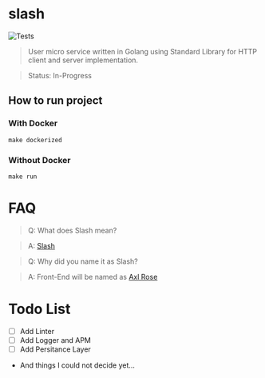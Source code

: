 # slash

![Tests](https://github.com/Alptahta/slash/actions/workflows/go.yml/badge.svg)

> User micro service written in Golang using Standard Library for HTTP client and server implementation.

> Status: In-Progress


## How to run project
### With Docker
`make dockerized`
### Without Docker
`make run`

# FAQ
> Q: What does Slash mean?

> A: [Slash](https://en.wikipedia.org/wiki/Slash_(musician))

> Q: Why did you name it as Slash?

> A: Front-End will be named as [Axl Rose](https://en.wikipedia.org/wiki/Axl_Rose)


# Todo List
- [ ] Add Linter
- [ ] Add Logger and APM
- [ ] Add Persitance Layer
- And things I could not decide yet...
